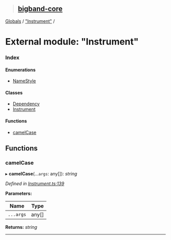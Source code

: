 > ## [bigband-core](../README.md)

[Globals](../globals.md) / ["Instrument"](_instrument_.md) /

# External module: "Instrument"

### Index

#### Enumerations

* [NameStyle](../enums/_instrument_.namestyle.md)

#### Classes

* [Dependency](../classes/_instrument_.dependency.md)
* [Instrument](../classes/_instrument_.instrument.md)

#### Functions

* [camelCase](_instrument_.md#camelcase)

## Functions

###  camelCase

▸ **camelCase**(...`args`: any[]): *string*

*Defined in [Instrument.ts:139](https://github.com/imaman/bigband/blob/1dee7b5/packages/core/src/Instrument.ts#L139)*

**Parameters:**

Name | Type |
------ | ------ |
`...args` | any[] |

**Returns:** *string*

___